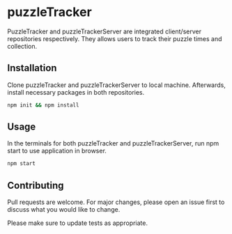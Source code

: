 

# puzzleTracker

PuzzleTracker and puzzleTrackerServer are integrated client/server repositories respectively. They allows users to track their puzzle times and collection.

## Installation

Clone puzzleTracker and puzzleTrackerServer to local machine. Afterwards, install necessary packages in both repositories.

```bash
npm init && npm install
```

## Usage

In the terminals for both puzzleTracker and puzzleTrackerServer, run npm start to use application in browser.

```bash
npm start
```

## Contributing
Pull requests are welcome. For major changes, please open an issue first to discuss what you would like to change.

Please make sure to update tests as appropriate.
